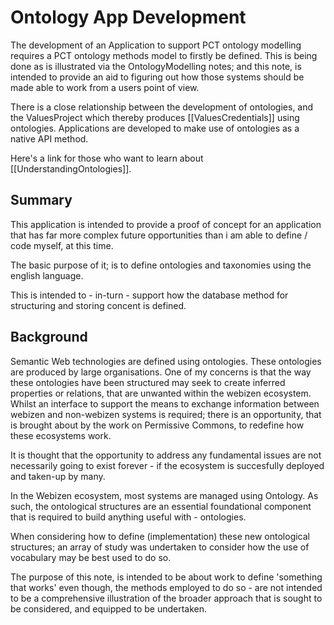 # Ontology App Development

The development of an Application to support PCT ontology modelling requires a PCT ontology methods model to firstly be defined.  This is being done as is illustrated via the  OntologyModelling notes; and this note, is intended to provide an aid to figuring out how those systems should be made able to work from a users point of view.

There is a close relationship between the development of ontologies, and the ValuesProject which thereby produces [[ValuesCredentials]] using ontologies. Applications are developed to make use of ontologies as a native API method. 

Here's a link for those who want to learn about [[UnderstandingOntologies]].

## Summary
This application is intended to provide a proof of concept for an application that has far more complex future opportunities than i am able to define / code myself, at this time. 

The basic purpose of it; is to define ontologies and taxonomies using the english language.  

This is intended to - in-turn - support how the database method for structuring and storing concent is defined. 

## Background

Semantic Web technologies are defined using ontologies.   These ontologies are produced by large organisations.  One of my concerns is that the way these ontologies have been structured may seek to create inferred properties or relations, that are unwanted within the webizen ecosystem.  Whilst an interface to support the means to exchange information between webizen and non-webizen systems is required; there is an opportunity, that is brought about by the work on Permissive Commons, to redefine how these ecosystems work.

It is thought that the opportunity to address any fundamental issues are not necessarily going to exist forever - if the ecosystem is succesfully deployed and taken-up by many. 

In the Webizen ecosystem, most systems are managed using Ontology.  As such, the ontological structures are an essential foundational component that is required to build anything useful with - ontologies.

When considering how to define (implementation) these new ontological structures; an array of study was undertaken to consider how the use of vocabulary may be best used to do so. 


The purpose of this note, is intended to be about work to define 'something that works' even though, the methods employed to do so - are not intended to be a comprehensive illustration of the broader approach that is sought to be considered, and equipped to be undertaken.  
